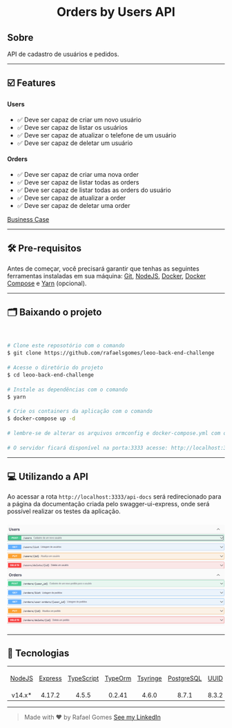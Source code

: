<h1 align="center"><strong>Orders by Users API</strong></h1>

## **Sobre**
API de cadastro de usuários e pedidos.

---

## ☑️ **Features**

#### **Users**
* ✅ Deve ser capaz de criar um novo usuário
* ✅ Deve ser capaz de listar os usuários
* ✅ Deve ser capaz de atualizar o telefone de um usuário
* ✅ Deve ser capaz de deletar um usuário

#### **Orders**
* ✅ Deve ser capaz de criar uma nova order
* ✅ Deve ser capaz de listar todas as orders
* ✅ Deve ser capaz de listar todas as orders do usuário
* ✅ Deve ser capaz de atualizar a order
* ✅ Deve ser capaz de deletar uma order

[Business Case](./BusinessCase.MD)

---

## 🛠️ **Pre-requisitos**

Antes de começar, você precisará garantir que tenhas as seguintes ferramentas instaladas em sua máquina: [Git](https://git-scm.com), [NodeJS](https://nodejs.org/en/), [Docker](https://www.docker.com/), [Docker Compose](https://docs.docker.com/compose/install/) e [Yarn](https://yarnpkg.com/) (opcional).

---

## 🗂️ **Baixando o projeto**

<br>

```bash
# Clone este reposotório com o comando
$ git clone https://github.com/rafaelsgomes/leoo-back-end-challenge

# Acesse o diretório do projeto
$ cd leoo-back-end-challenge

# Instale as dependências com o comando
$ yarn

# Crie os containers da aplicação com o comando
$ docker-compose up -d

# lembre-se de alterar os arquivos ormconfig e docker-compose.yml com os dados de acesso

# O servidor ficará disponível na porta:3333 acesse: http://localhost:3333
```

---

## 💻 **Utilizando a API**

Ao acessar a rota `http://localhost:3333/api-docs` será redirecionado para a página da documentação criada pelo swagger-ui-express, onde será possível realizar os testes da aplicação.

<h3 align="center" >
    <img src='./API_routes.png'>
</h3>

---

## 🚀 **Tecnologias**

<table>
    <tr>
        <td align="center"><a  href="https://nodejs.org/en/">NodeJS</a></td>
        <td align="center"><a href="https://expressjs.com/pt-br/starter/installing.html">Express</a></td>
        <td align="center"><a href="https://www.typescriptlang.org/">TypeScript</a></td>
        <td align="center"><a href="https://typeorm.io/#/">TypeOrm</a></td>
        <td align="center"><a href="https://github.com/microsoft/tsyringe">Tsyringe</a></td>
        <td align="center"><a href="https://www.postgresql.org/">PostgreSQL</a></td>
        <td align="center"><a href="https://www.npmjs.com/package/uuid">UUID</a></td>
        <td align="center"><a href="https://www.npmjs.com/package/swagger-ui-express">Swagger-UI-Express</a></td>
    </tr>
    <tr>
        <td align="center">v14.x*</td>
        <td align="center">4.17.2</td>
        <td align="center">4.5.5</td>
        <td align="center">0.2.41</td>
        <td align="center">4.6.0</td>
        <td align="center">8.7.1</td>
        <td align="center">8.3.2</td>
        <td align="center">4.3.0</td>
    </tr>
</table>

---
> <p>Made with ❤️ by Rafael Gomes <a href="https://www.linkedin.com/in/rafaelsgomes/">See my LinkedIn</a></p>
